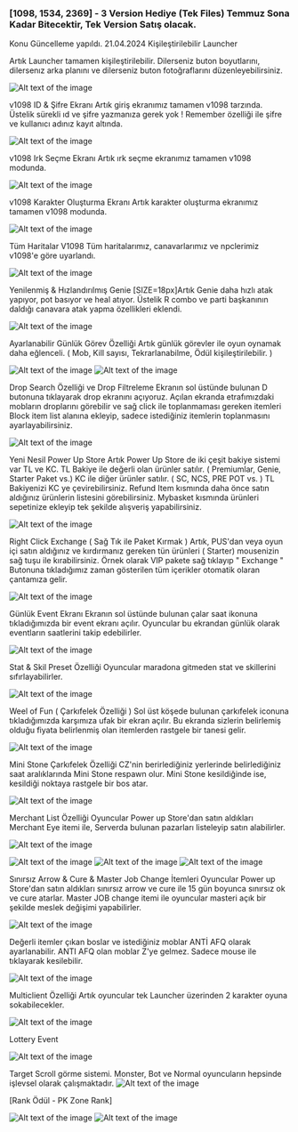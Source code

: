 ### [1098, 1534, 2369] - 3 Version Hediye (Tek Files) Temmuz Sona Kadar Bitecektir, Tek Version Satış olacak.
Konu Güncelleme yapıldı. 21.04.2024
Kişileştirilebilir Launcher

Artık Launcher tamamen kişileştirilebilir. Dilerseniz buton boyutlarını, dilersenız arka planını ve dilerseniz buton fotoğraflarını düzenleyebilirsiniz.

![Alt text of the image](https://i.hizliresim.com/rdunlvr.png)

v1098 ID & Şifre Ekranı
Artık giriş ekranımız tamamen v1098 tarzında. Üstelik sürekli ıd ve şifre yazmanıza gerek yok ! Remember özelliği ile şifre ve kullanıcı adınız kayıt altında.

![Alt text of the image](https://i.hizliresim.com/oq3segz.png)

v1098 Irk Seçme Ekranı
Artık ırk seçme ekranımız tamamen v1098 modunda.

![Alt text of the image](https://i.hizliresim.com/pqn9x2h.png)

v1098 Karakter Oluşturma Ekranı
Artık karakter oluşturma ekranımız tamamen v1098 modunda.

![Alt text of the image](https://i.hizliresim.com/ocbrint.png)

Tüm Haritalar V1098
Tüm haritalarımız, canavarlarımız ve npclerimiz v1098'e göre uyarlandı.

![Alt text of the image](https://i.hizliresim.com/csgfpiw.jpg)

Yenilenmiş & Hızlandırılmış Genie
[SIZE=18px]Artık Genie daha hızlı atak yapıyor, pot basıyor ve heal atıyor. Üstelik R combo ve parti başkanının daldığı canavara atak yapma özellikleri eklendi.

![Alt text of the image](https://i.hizliresim.com/mkwudz8.jpg)

Ayarlanabilir Günlük Görev Özelliği
Artık günlük görevler ile oyun oynamak daha eğlenceli. ( Mob, Kill sayısı, Tekrarlanabilme, Ödül  kişileştirilebilir. )

![Alt text of the image](https://i.hizliresim.com/c22d2xv.jpg)
![Alt text of the image](https://i.hizliresim.com/5z6s3pb.jpg)

Drop Search Özelliği ve Drop Filtreleme
Ekranın sol üstünde bulunan D butonuna tıklayarak drop ekranını açıyoruz. Açılan ekranda etrafımızdaki mobların droplarını görebilir ve sağ click ile toplanmaması gereken itemleri Block item list alanına ekleyip, sadece istediğiniz itemlerin toplanmasını ayarlayabilirsiniz.

![Alt text of the image](https://i.hizliresim.com/6imqk69.jpg)

Yeni Nesil Power Up Store
Artık Power Up Store de iki çeşit bakiye sistemi var TL ve KC.
TL Bakiye ile değerli olan ürünler satılır. ( Premiumlar, Genie, Starter Paket vs.)
KC ile diğer ürünler satılır. ( SC, NCS, PRE POT vs. )
TL Bakiyenizi KC ye çevirebilirsiniz.
Refund Item kısmında daha önce satın aldığınız ürünlerin listesini görebilirsiniz.
Mybasket kısmında ürünleri sepetinize ekleyip tek şekilde alışveriş yapabilirsiniz.

![Alt text of the image](https://i.hizliresim.com/3bu0n8d.jpg)

Right Click Exchange ( Sağ Tık ile Paket Kırmak )
Artık, PUS'dan veya oyun içi satın aldığınız ve kırdırmanız gereken tün ürünleri ( Starter) mousenizin sağ tuşu ile kırabilirsiniz.
Örnek olarak VIP pakete sağ tıklayıp " Exchange " Butonuna tıkladığımız zaman gösterilen tüm içerikler otomatik olaran çantamıza gelir.

![Alt text of the image](https://i.hizliresim.com/2ixmx5z.jpg)

Günlük Event Ekranı
Ekranın sol üstünde bulunan çalar saat ikonuna tıkladığımızda bir event ekranı açılır.
Oyuncular bu ekrandan günlük olarak eventların saatlerini takip edebilirler.

![Alt text of the image](https://i.hizliresim.com/n7k8icg.jpg)

Stat & Skil Preset Özelliği
Oyuncular maradona gitmeden stat ve skillerini sıfırlayabilirler.

![Alt text of the image](https://i.hizliresim.com/q0uojhe.jpg)

Weel of Fun ( Çarkıfelek Özelliği )
Sol üst köşede bulunan çarkıfelek iconuna tıkladığımızda karşımıza ufak bir ekran açılır.
Bu ekranda sizlerin belirlemiş olduğu fiyata belirlenmiş olan itemlerden rastgele bir tanesi gelir.

![Alt text of the image](https://i.hizliresim.com/2m2khky.jpg)

Mini Stone Çarkıfelek Özelliği
CZ'nin berirlediğiniz yerlerinde belirlediğiniz saat aralıklarında Mini Stone respawn olur.
Mini Stone kesildiğinde ise, kesildiği noktaya rastgele bir bos atar.

![Alt text of the image](https://i.hizliresim.com/ehgb59r.jpg)

Merchant List Özelliği
Oyuncular Power up Store'dan satın aldıkları Merchant Eye itemi ile, Serverda bulunan pazarları listeleyip satın alabilirler.

![Alt text of the image](https://i.hizliresim.com/q5umqc2.jpg)

![Alt text of the image](https://i.hizliresim.com/t353kqr.jpg)
![Alt text of the image](https://i.hizliresim.com/ig9hzh6.jpg)
![Alt text of the image](https://i.hizliresim.com/g0m555r.jpg)

Sınırsız Arrow & Cure & Master Job Change İtemleri
Oyuncular Power up Store'dan satın aldıkları sınırsız arrow ve cure ile 15 gün boyunca sınırsız ok ve cure atarlar.
Master JOB change itemi ile oyuncular masteri açık bir şekilde meslek değişimi yapabilirler.

![Alt text of the image](https://i.hizliresim.com/fhe5el8.jpg)

Değerli itemler çıkan boslar ve istediğiniz moblar ANTİ AFQ olarak ayarlanabilir.
ANTI AFQ olan moblar Z'ye gelmez. Sadece mouse ile tıklayarak kesilebilir.

![Alt text of the image](https://i.hizliresim.com/fj76htm.jpg)

Multiclient Özelliği
Artık oyuncular tek Launcher üzerinden 2 karakter oyuna sokabilecekler.

![Alt text of the image](https://i.hizliresim.com/7a2x87k.png)

Lottery Event

![Alt text of the image](https://i.hizliresim.com/rdrsm8f.jpg)

Target Scroll görme sistemi. Monster, Bot ve Normal oyuncuların hepsinde işlevsel olarak çalışmaktadır.
![Alt text of the image](https://i.hizliresim.com/m0hhij9.jpg)

[Rank Ödül - PK Zone Rank]

![Alt text of the image](https://i.hizliresim.com/hdjxmjz.jpg)
![Alt text of the image](https://i.hizliresim.com/e1hfcja.jpg)
